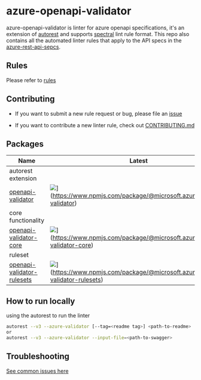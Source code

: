 # azure-openapi-validator

azure-openapi-validator is linter for azure openapi specifications, it's an extension of [autorest](https://github.com/Azure/autorest) and supports [spectral](https://github.com/stoplightio/spectral) lint rule format.
This repo also contains all the automated linter rules that apply to the API specs in the [azure-rest-api-sepcs](https://github.com/Azure/azure-rest-api-specs).

## Rules

Please refer to [rules](./docs/rules.md)

## Contributing

- If you want to submit a new rule request or bug, please file an [issue](https://github.com/Azure/azure-openapi-validator/issues)

- If you want to contribute a new linter rule, check out [CONTRIBUTING.md](./CONTRIBUTING.md)

## Packages

| Name                                            | Latest                                                                                                                             |
| ----------------------------------------------- |---------------------------------------------------------------------------------------------------------------------------------- |
| autorest extension
|[openapi-validator][openapi-validator-src]| ![](https://img.shields.io/npm/v/@microsoft.azure/openapi-validator)](https://www.npmjs.com/package/@microsoft.azure/openapi-validator) |
| core functionality
|[openapi-validator-core][openapi-validator-core-src] |![](https://img.shields.io/npm/v/@microsoft.azure/openapi-validator-core)](https://www.npmjs.com/package/@microsoft.azure/openapi-validator-core) |
| ruleset
|[openapi-validator-rulesets][openapi-validator-rulesets-src]|![](https://img.shields.io/npm/v/@microsoft.azure/openapi-validator-rulsets)](https://www.npmjs.com/package/@microsoft.azure/openapi-validator-rulesets) |

[openapi-validator-src]: packages/packages/azure-openapi-validator/autorest
[openapi-validator-core-src]: packages/azure-openapi-validator/core
[openapi-validator-rulesets-src]: packages/rulesets

## How to run locally

using the autorest to run the linter

```bash
autorest --v3 --azure-validator [--tag=<readme tag>] <path-to-readme>
or
autorest --v3 --azure-validator --input-file=<path-to-swagger>
```

## Troubleshooting

[See common issues here](./troubleshooting.md)
